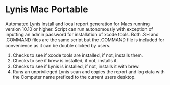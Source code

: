 # Lynis Mac Portable
Automated Lynis Install and local report generation for Macs running version 10.10 or higher. Script can run autonomously with exception of inputting an admin password for installation of xcode tools. Both .SH and .COMMAND files are the same script but the .COMMAND file is included for convenience as it can be double clicked by users. 

1. Checks to see if xcode tools are installed, if not, installs them.
2. Checks to see if brew is installed, if not, installs it.
3. Checks to see if Lynis is installed, if not, installs it with brew.
4. Runs an unprivileged Lynis scan and copies the report and log data with the Computer name prefixed to the current users desktop.
